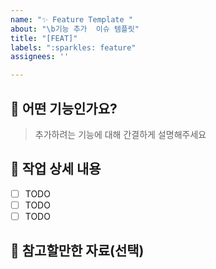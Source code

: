 ```yaml
---
name: "✨ Feature Template "
about: "\b기능 추가  이슈 템플릿"
title: "[FEAT]"
labels: ":sparkles: feature"
assignees: ''

---
```


## 🐳 어떤 기능인가요?

> 추가하려는 기능에 대해 간결하게 설명해주세요

## 🐡 작업 상세 내용

- [ ] TODO
- [ ] TODO
- [ ] TODO

## 🐡 참고할만한 자료(선택)
